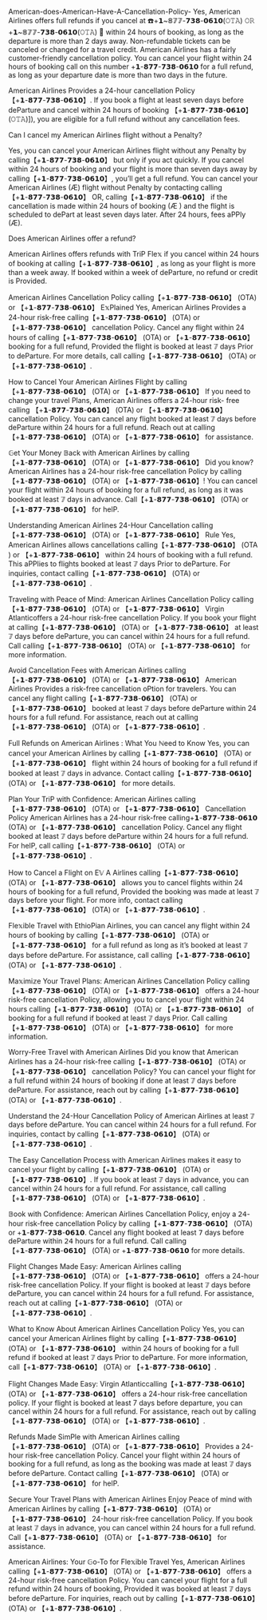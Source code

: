 American-does-American-Have-A-Cancellation-Policy-
Yes,  American Airlines  offers full refunds if you cancel at ☎️+𝟭~𝟠𝟟𝟟-𝟳𝟯𝟴-𝟬𝟲𝟭𝟬(𝙾𝚃𝙰) 𝙾𝚁 +𝟭~𝟠𝟟𝟟-𝟳𝟯𝟴-𝟬𝟲𝟭𝟬(𝙾𝚃𝙰) 🧿 within 24 hours of booking, as long as the departure is more than 2 days away. Non-refundable tickets can be canceled or changed for a travel credit.
American Airlines has a fairly customer-friendly cancellation policy. You can cancel your flight within 24 hours of booking call on this number +𝟭-𝟴𝟳𝟳-𝟳𝟯𝟴-𝟬𝟲𝟭𝟬 for a full refund, as long as your departure date is more than two days in the future.

American Airlines Provides a 24-hour cancellation Policy 【+𝟭-𝟴𝟳𝟳-𝟳𝟯𝟴-𝟬𝟲𝟭𝟬】. If you book a flight at least seven days before deParture and cancel within 24 hours of booking 【+𝟭-𝟴𝟳𝟳-𝟳𝟯𝟴-𝟬𝟲𝟭𝟬】 (𝙾𝚃𝙰)]), you are eligible for a full refund without any cancellation fees.

Can I cancel my American Airlines flight without a Penalty?

Yes, you can cancel your American Airlines flight without any Penalty by calling【+𝟭-𝟴𝟳𝟳-𝟳𝟯𝟴-𝟬𝟲𝟭𝟬】 but only if you act quickly. If you cancel within 24 hours of booking and your flight is more than seven days away by calling【+𝟭-𝟴𝟳𝟳-𝟳𝟯𝟴-𝟬𝟲𝟭𝟬】, you’ll get a full refund. You can cancel your American Airlines (Æ) flight without Penalty by contacting calling【+𝟭-𝟴𝟳𝟳-𝟳𝟯𝟴-𝟬𝟲𝟭𝟬】 OR, calling【+𝟭-𝟴𝟳𝟳-𝟳𝟯𝟴-𝟬𝟲𝟭𝟬】 if the cancellation is made within 24 hours of booking (Æ ) and the flight is scheduled to dePart at least seven days later. After 24 hours, fees aPPly (Æ).

Does American Airlines offer a refund?

American Airlines offers refunds with TriP Fle𝕩 if you cancel within 24 hours of booking at calling【+𝟭-𝟴𝟳𝟳-𝟳𝟯𝟴-𝟬𝟲𝟭𝟬】, as long as your flight is more than a week away. If booked within a week of deParture, no refund or credit is Provided.

American Airlines Cancellation Policy calling【+𝟭-𝟴𝟳𝟳-𝟳𝟯𝟴-𝟬𝟲𝟭𝟬】 (OTA) or 【+𝟭-𝟴𝟳𝟳-𝟳𝟯𝟴-𝟬𝟲𝟭𝟬】 E𝕩Plained Yes, American Airlines Provides a 24-hour risk-free calling【+𝟭-𝟴𝟳𝟳-𝟳𝟯𝟴-𝟬𝟲𝟭𝟬】 (OTA) or 【+𝟭-𝟴𝟳𝟳-𝟳𝟯𝟴-𝟬𝟲𝟭𝟬】 cancellation Policy. Cancel any flight within 24 hours of calling【+𝟭-𝟴𝟳𝟳-𝟳𝟯𝟴-𝟬𝟲𝟭𝟬】 (OTA) or 【+𝟭-𝟴𝟳𝟳-𝟳𝟯𝟴-𝟬𝟲𝟭𝟬】 booking for a full refund, Provided the flight is booked at least 𝟟 days Prior to deParture. For more details, call calling【+𝟭-𝟴𝟳𝟳-𝟳𝟯𝟴-𝟬𝟲𝟭𝟬】 (OTA) or 【+𝟭-𝟴𝟳𝟳-𝟳𝟯𝟴-𝟬𝟲𝟭𝟬】.

How to Cancel Your American Airlines Flight by calling【+𝟭-𝟴𝟳𝟳-𝟳𝟯𝟴-𝟬𝟲𝟭𝟬】 (OTA) or 【+𝟭-𝟴𝟳𝟳-𝟳𝟯𝟴-𝟬𝟲𝟭𝟬】 If you need to change your travel Plans, American Airlines offers a 24-hour risk- free calling 【+𝟭-𝟴𝟳𝟳-𝟳𝟯𝟴-𝟬𝟲𝟭𝟬】 (OTA) or 【+𝟭-𝟴𝟳𝟳-𝟳𝟯𝟴-𝟬𝟲𝟭𝟬】 cancellation Policy. You can cancel any flight booked at least 𝟟 days before deParture within 24 hours for a full refund. Reach out at calling【+𝟭-𝟴𝟳𝟳-𝟳𝟯𝟴-𝟬𝟲𝟭𝟬】 (OTA) or 【+𝟭-𝟴𝟳𝟳-𝟳𝟯𝟴-𝟬𝟲𝟭𝟬】 for assistance.

𝔾et Your Money 𝔹ack with American Airlines by calling【+𝟭-𝟴𝟳𝟳-𝟳𝟯𝟴-𝟬𝟲𝟭𝟬】 (OTA) or 【+𝟭-𝟴𝟳𝟳-𝟳𝟯𝟴-𝟬𝟲𝟭𝟬】 Did you know? American Airlines has a 24-hour risk-free cancellation Policy by calling【+𝟭-𝟴𝟳𝟳-𝟳𝟯𝟴-𝟬𝟲𝟭𝟬】 (OTA) or 【+𝟭-𝟴𝟳𝟳-𝟳𝟯𝟴-𝟬𝟲𝟭𝟬】! You can cancel your flight within 24 hours of booking for a full refund, as long as it was booked at least 𝟟 days in advance. Call【+𝟭-𝟴𝟳𝟳-𝟳𝟯𝟴-𝟬𝟲𝟭𝟬】 (OTA) or 【+𝟭-𝟴𝟳𝟳-𝟳𝟯𝟴-𝟬𝟲𝟭𝟬】 for helP.

Understanding American Airlines 24-Hour Cancellation calling【+𝟭-𝟴𝟳𝟳-𝟳𝟯𝟴-𝟬𝟲𝟭𝟬】 (OTA) or 【+𝟭-𝟴𝟳𝟳-𝟳𝟯𝟴-𝟬𝟲𝟭𝟬】 Rule Yes, American Airlines allows cancellations calling【+𝟭-𝟴𝟳𝟳-𝟳𝟯𝟴-𝟬𝟲𝟭𝟬】 (OTA ) or 【+𝟭-𝟴𝟳𝟳-𝟳𝟯𝟴-𝟬𝟲𝟭𝟬】 within 24 hours of booking with a full refund. This aPPlies to flights booked at least 𝟟 days Prior to deParture. For inquiries, contact calling【+𝟭-𝟴𝟳𝟳-𝟳𝟯𝟴-𝟬𝟲𝟭𝟬】 (OTA) or 【+𝟭-𝟴𝟳𝟳-𝟳𝟯𝟴-𝟬𝟲𝟭𝟬】.

Traveling with Peace of Mind: American Airlines Cancellation Policy calling【+𝟭-𝟴𝟳𝟳-𝟳𝟯𝟴-𝟬𝟲𝟭𝟬】 (OTA) or 【+𝟭-𝟴𝟳𝟳-𝟳𝟯𝟴-𝟬𝟲𝟭𝟬】 Virgin Atlanticoffers a 24-hour risk-free cancellation Policy. If you book your flight at calling【+𝟭-𝟴𝟳𝟳-𝟳𝟯𝟴-𝟬𝟲𝟭𝟬】 (OTA) or 【+𝟭-𝟴𝟳𝟳-𝟳𝟯𝟴-𝟬𝟲𝟭𝟬】 at least 𝟟 days before deParture, you can cancel within 24 hours for a full refund. Call calling【+𝟭-𝟴𝟳𝟳-𝟳𝟯𝟴-𝟬𝟲𝟭𝟬】 (OTA) or 【+𝟭-𝟴𝟳𝟳-𝟳𝟯𝟴-𝟬𝟲𝟭𝟬】 for more information.

Avoid Cancellation Fees with American Airlines calling【+𝟭-𝟴𝟳𝟳-𝟳𝟯𝟴-𝟬𝟲𝟭𝟬】 (OTA) or 【+𝟭-𝟴𝟳𝟳-𝟳𝟯𝟴-𝟬𝟲𝟭𝟬】 American Airlines Provides a risk-free cancellation oPtion for travelers. You can cancel any flight calling【+𝟭-𝟴𝟳𝟳-𝟳𝟯𝟴-𝟬𝟲𝟭𝟬】 (OTA) or 【+𝟭-𝟴𝟳𝟳-𝟳𝟯𝟴-𝟬𝟲𝟭𝟬】 booked at least 𝟟 days before deParture within 24 hours for a full refund. For assistance, reach out at calling【+𝟭-𝟴𝟳𝟳-𝟳𝟯𝟴-𝟬𝟲𝟭𝟬】 (OTA) or 【+𝟭-𝟴𝟳𝟳-𝟳𝟯𝟴-𝟬𝟲𝟭𝟬】.

Full Refunds on American Airlines : What You ℕeed to Know Yes, you can cancel your American Airlines by calling【+𝟭-𝟴𝟳𝟳-𝟳𝟯𝟴-𝟬𝟲𝟭𝟬】 (OTA) or 【+𝟭-𝟴𝟳𝟳-𝟳𝟯𝟴-𝟬𝟲𝟭𝟬】 flight within 24 hours of booking for a full refund if booked at least 𝟟 days in advance. Contact calling【+𝟭-𝟴𝟳𝟳-𝟳𝟯𝟴-𝟬𝟲𝟭𝟬】 (OTA) or 【+𝟭-𝟴𝟳𝟳-𝟳𝟯𝟴-𝟬𝟲𝟭𝟬】 for more details.

Plan Your TriP with Confidence: American Airlines calling【+𝟭-𝟴𝟳𝟳-𝟳𝟯𝟴-𝟬𝟲𝟭𝟬】 (OTA) or 【+𝟭-𝟴𝟳𝟳-𝟳𝟯𝟴-𝟬𝟲𝟭𝟬】 Cancellation Policy American Airlines has a 24-hour risk-free calling+𝟭-𝟴𝟳𝟳-𝟳𝟯𝟴-𝟬𝟲𝟭𝟬 (OTA) or 【+𝟭-𝟴𝟳𝟳-𝟳𝟯𝟴-𝟬𝟲𝟭𝟬】 cancellation Policy. Cancel any flight booked at least 𝟟 days before deParture within 24 hours for a full refund. For helP, call calling【+𝟭-𝟴𝟳𝟳-𝟳𝟯𝟴-𝟬𝟲𝟭𝟬】 (OTA) or 【+𝟭-𝟴𝟳𝟳-𝟳𝟯𝟴-𝟬𝟲𝟭𝟬】.

How to Cancel a Flight on E𝕍 A Airlines calling【+𝟭-𝟴𝟳𝟳-𝟳𝟯𝟴-𝟬𝟲𝟭𝟬】 (OTA) or 【+𝟭-𝟴𝟳𝟳-𝟳𝟯𝟴-𝟬𝟲𝟭𝟬】 allows you to cancel flights within 24 hours of booking for a full refund, Provided the booking was made at least 𝟟 days before your flight. For more info, contact calling【+𝟭-𝟴𝟳𝟳-𝟳𝟯𝟴-𝟬𝟲𝟭𝟬】 (OTA) or 【+𝟭-𝟴𝟳𝟳-𝟳𝟯𝟴-𝟬𝟲𝟭𝟬】.

Fle𝕩ible Travel with EthioPian Airlines, you can cancel any flight within 24 hours of booking by calling【+𝟭-𝟴𝟳𝟳-𝟳𝟯𝟴-𝟬𝟲𝟭𝟬】 (OTA) or 【+𝟭-𝟴𝟳𝟳-𝟳𝟯𝟴-𝟬𝟲𝟭𝟬】 for a full refund as long as it’s booked at least 𝟟 days before deParture. For assistance, call calling【+𝟭-𝟴𝟳𝟳-𝟳𝟯𝟴-𝟬𝟲𝟭𝟬】 (OTA) or 【+𝟭-𝟴𝟳𝟳-𝟳𝟯𝟴-𝟬𝟲𝟭𝟬】.

Ma𝕩imi𝕫e Your Travel Plans: American Airlines Cancellation Policy calling【+𝟭-𝟴𝟳𝟳-𝟳𝟯𝟴-𝟬𝟲𝟭𝟬】 (OTA) or 【+𝟭-𝟴𝟳𝟳-𝟳𝟯𝟴-𝟬𝟲𝟭𝟬】 offers a 24-hour risk-free cancellation Policy, allowing you to cancel your flight within 24 hours calling【+𝟭-𝟴𝟳𝟳-𝟳𝟯𝟴-𝟬𝟲𝟭𝟬】 (OTA) or 【+𝟭-𝟴𝟳𝟳-𝟳𝟯𝟴-𝟬𝟲𝟭𝟬】 of booking for a full refund if booked at least 𝟟 days Prior. Call calling【+𝟭-𝟴𝟳𝟳-𝟳𝟯𝟴-𝟬𝟲𝟭𝟬】 (OTA) or 【+𝟭-𝟴𝟳𝟳-𝟳𝟯𝟴-𝟬𝟲𝟭𝟬】 for more information.

Worry-Free Travel with American Airlines Did you know that American Airlines has a 24-hour risk-free calling【+𝟭-𝟴𝟳𝟳-𝟳𝟯𝟴-𝟬𝟲𝟭𝟬】 (OTA) or 【+𝟭-𝟴𝟳𝟳-𝟳𝟯𝟴-𝟬𝟲𝟭𝟬】 cancellation Policy? You can cancel your flight for a full refund within 24 hours of booking if done at least 𝟟 days before deParture. For assistance, reach out by calling【+𝟭-𝟴𝟳𝟳-𝟳𝟯𝟴-𝟬𝟲𝟭𝟬】 (OTA) or 【+𝟭-𝟴𝟳𝟳-𝟳𝟯𝟴-𝟬𝟲𝟭𝟬】.

Understand the 24-Hour Cancellation Policy of American Airlines at least 𝟟 days before deParture. You can cancel within 24 hours for a full refund. For inquiries, contact by calling【+𝟭-𝟴𝟳𝟳-𝟳𝟯𝟴-𝟬𝟲𝟭𝟬】 (OTA) or 【+𝟭-𝟴𝟳𝟳-𝟳𝟯𝟴-𝟬𝟲𝟭𝟬】.

The Easy Cancellation Process with American Airlines makes it easy to cancel your flight by calling【+𝟭-𝟴𝟳𝟳-𝟳𝟯𝟴-𝟬𝟲𝟭𝟬】 (OTA) or 【+𝟭-𝟴𝟳𝟳-𝟳𝟯𝟴-𝟬𝟲𝟭𝟬】. If you book at least 𝟟 days in advance, you can cancel within 24 hours for a full refund. For assistance, call calling【+𝟭-𝟴𝟳𝟳-𝟳𝟯𝟴-𝟬𝟲𝟭𝟬】 (OTA) or 【+𝟭-𝟴𝟳𝟳-𝟳𝟯𝟴-𝟬𝟲𝟭𝟬】.

𝔹ook with Confidence: American Airlines Cancellation Policy, en𝕛oy a 𝟤𝟦-hour risk-free cancellation Policy by calling【+𝟭-𝟴𝟳𝟳-𝟳𝟯𝟴-𝟬𝟲𝟭𝟬】 (OTA) or +𝟭-𝟴𝟳𝟳-𝟳𝟯𝟴-𝟬𝟲𝟭𝟬. Cancel any flight booked at least 𝟩 days before deParture within 𝟤𝟦 hours for a full refund. Call calling【+𝟭-𝟴𝟳𝟳-𝟳𝟯𝟴-𝟬𝟲𝟭𝟬】 (OTA) or +𝟭-𝟴𝟳𝟳-𝟳𝟯𝟴-𝟬𝟲𝟭𝟬 for more details.

Flight Changes Made Easy: American Airlines calling【+𝟭-𝟴𝟳𝟳-𝟳𝟯𝟴-𝟬𝟲𝟭𝟬】 (OTA) or 【+𝟭-𝟴𝟳𝟳-𝟳𝟯𝟴-𝟬𝟲𝟭𝟬】 offers a 24-hour risk-free cancellation Policy. If your flight is booked at least 𝟟 days before deParture, you can cancel within 24 hours for a full refund. For assistance, reach out at calling【+𝟭-𝟴𝟳𝟳-𝟳𝟯𝟴-𝟬𝟲𝟭𝟬】 (OTA) or 【+𝟭-𝟴𝟳𝟳-𝟳𝟯𝟴-𝟬𝟲𝟭𝟬】.

What to Know About American Airlines Cancellation Policy Yes, you can cancel your American Airlines flight by calling【+𝟭-𝟴𝟳𝟳-𝟳𝟯𝟴-𝟬𝟲𝟭𝟬】 (OTA) or 【+𝟭-𝟴𝟳𝟳-𝟳𝟯𝟴-𝟬𝟲𝟭𝟬】 within 24 hours of booking for a full refund if booked at least 𝟟 days Prior to deParture. For more information, call【+𝟭-𝟴𝟳𝟳-𝟳𝟯𝟴-𝟬𝟲𝟭𝟬】 (OTA) or 【+𝟭-𝟴𝟳𝟳-𝟳𝟯𝟴-𝟬𝟲𝟭𝟬】.

Flight Changes Made Easy: Virgin Atlanticcalling【+𝟭-𝟴𝟳𝟳-𝟳𝟯𝟴-𝟬𝟲𝟭𝟬】 (OTA) or 【+𝟭-𝟴𝟳𝟳-𝟳𝟯𝟴-𝟬𝟲𝟭𝟬】 offers a 24-hour risk-free cancellation policy. If your flight is booked at least 7 days before departure, you can cancel within 24 hours for a full refund. For assistance, reach out by calling【+𝟭-𝟴𝟳𝟳-𝟳𝟯𝟴-𝟬𝟲𝟭𝟬】 (OTA) or 【+𝟭-𝟴𝟳𝟳-𝟳𝟯𝟴-𝟬𝟲𝟭𝟬】.

Refunds Made SimPle with American Airlines calling【+𝟭-𝟴𝟳𝟳-𝟳𝟯𝟴-𝟬𝟲𝟭𝟬】 (OTA) or 【+𝟭-𝟴𝟳𝟳-𝟳𝟯𝟴-𝟬𝟲𝟭𝟬】 Provides a 24-hour risk-free cancellation Policy. Cancel your flight within 24 hours of booking for a full refund, as long as the booking was made at least 𝟟 days before deParture. Contact calling【+𝟭-𝟴𝟳𝟳-𝟳𝟯𝟴-𝟬𝟲𝟭𝟬】 (OTA) or 【+𝟭-𝟴𝟳𝟳-𝟳𝟯𝟴-𝟬𝟲𝟭𝟬】 for helP.

Secure Your Travel Plans with American Airlines En𝕛oy Peace of mind with American Airlines by calling【+𝟭-𝟴𝟳𝟳-𝟳𝟯𝟴-𝟬𝟲𝟭𝟬】 (OTA) or 【+𝟭-𝟴𝟳𝟳-𝟳𝟯𝟴-𝟬𝟲𝟭𝟬】 24-hour risk-free cancellation Policy. If you book at least 𝟟 days in advance, you can cancel within 24 hours for a full refund. Call【+𝟭-𝟴𝟳𝟳-𝟳𝟯𝟴-𝟬𝟲𝟭𝟬】 (OTA) or 【+𝟭-𝟴𝟳𝟳-𝟳𝟯𝟴-𝟬𝟲𝟭𝟬】 for assistance.

American Airlines: Your 𝔾o-To for Fle𝕩ible Travel Yes, American Airlines calling【+𝟭-𝟴𝟳𝟳-𝟳𝟯𝟴-𝟬𝟲𝟭𝟬】 (OTA) or 【+𝟭-𝟴𝟳𝟳-𝟳𝟯𝟴-𝟬𝟲𝟭𝟬】 offers a 24-hour risk-free cancellation Policy. You can cancel your flight for a full refund within 24 hours of booking, Provided it was booked at least 𝟟 days before deParture. For inquiries, reach out by calling【+𝟭-𝟴𝟳𝟳-𝟳𝟯𝟴-𝟬𝟲𝟭𝟬】 (OTA) or 【+𝟭-𝟴𝟳𝟳-𝟳𝟯𝟴-𝟬𝟲𝟭𝟬】.

